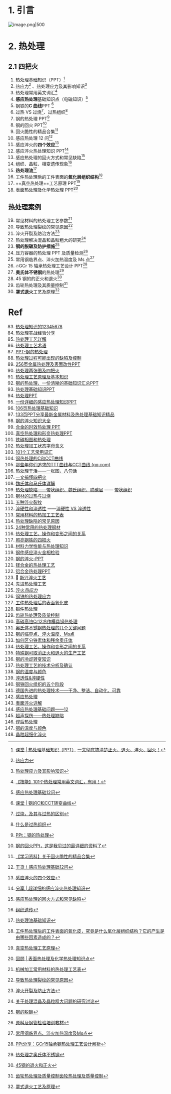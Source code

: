 # 1. 引言 
![image.png|500](https://fig-1321973591.cos.ap-nanjing.myqcloud.com/20250418221422.png)

# 2. 热处理 
## 2.1 四把火 
1.  热处理基础知识（PPT）[^1]
2. 热应力[^2] 、热处理应力及其影响知识[^3]
3. 热处理常用英文词汇[^4]
4. **感应热处理**基础知识点（电磁知识）[^5]
5. 钢铁的**C 曲线**PPT [^6]
6. 过热 VS 过烧[^7]、过热组织[^8]
7. 钢的热处理 PPT[^9]
8. 钢的回火 PPT[^10]
9. 回火脆性的精品合集[^11]
10. 感应热处理 12 问[^12]
11. 感应淬火的**四个效应**[^13]
12. 感应淬火热处理知识 PPT[^14]
13. 感应热处理的回火方式和常见缺陷[^15]
14. 组织、晶粒、相变遗传现象[^16]
15. **热处理油**[^17]
16. 工件热处理后的工件表面的**氧化层组织结构**[^18]
17. ==真空热处理==工艺原理 PPT[^19]
18.  表面热处理及化学热处理 PPT[^20]

## 热处理案例 
19. 常见材料的热处理工艺参数[^21]
20. 导致热处理裂纹的常见原因[^22]
21. 淬火开裂及防治方法[^23]
22. 热处理解决混晶和晶粒粗大的研究[^24]
23. **钢的脱碳及防护措施**[^25]
24. 压力容器的热处理 PPT 及质量检测[^26]
25. 常用钢临界点、淬火加热温度及 Ms 点[^27]
26. 🔥GCr 15 轴承热处理工艺设计 PPT[^28]
27. **奥氏体不锈钢**的热处理[^29]
28. 45 钢的的正火和退火[^30]
29. 齿轮热处理及其质量控制[^31]
30. **罩式退火**工艺及原理[^32]

# Ref 
[^1]: [课堂 | 热处理基础知识（PPT）](https://mp.weixin.qq.com/s/w1h3ONJvSOnI6XXzAoC5xA)
	[一文彻底搞清楚正火、退火、淬火、回火！](https://mp.weixin.qq.com/s/mLtbkyQmLmGZfPMZk_mRrA)
[^2]: [热应力](https://mp.weixin.qq.com/s/852ysnmbyKq0rKWMyteZlQ)
[^3]: [热处理应力及其影响知识](https://mp.weixin.qq.com/s/SMyljVuntVwFE0ec6fXMfQ)
[^4]: [【技能】101个热处理常用英文词汇，有用！](https://mp.weixin.qq.com/s/qXUqdQ7K44x_J22aWdzDFA)
[^5]: [感应热处理基础12问](https://mp.weixin.qq.com/s/RJbIAvZ0F-B5lIlMiyGwhA)
[^6]: [课堂 | 钢的C和CCT转变曲线](https://mp.weixin.qq.com/s/XhPFjBD75c5Z_p_UhyuZaA)
[^7]: [过烧，及其与过热的区别](https://mp.weixin.qq.com/s/u0q8OFP6ksLi8-JsBkB1rA)
[^8]: [什么是过热组织](https://mp.weixin.qq.com/s/UfIpzEctLhQfy1Lkkfg7Ug)
[^9]: [PPt：钢的热处理](https://mp.weixin.qq.com/s/DzD_p3QO_YcKpBtR0E-IvA)
[^10]: [钢的回火PPt，这是我见过的最详细的资料了](https://mp.weixin.qq.com/s/pyEyg2YoWYyeiPEcfgqoIw)
[^11]: [【学习资料】关于回火脆性的精品合集](https://mp.weixin.qq.com/s/HZeVR6pbW6x98fxfQ6oaMw)
[^12]: [干货！感应热处理基础12问](https://mp.weixin.qq.com/s/Q6d7FX0fJtLPsORvno2sqg)
[^13]: [感应淬火的四个效应](https://mp.weixin.qq.com/s/tTlezDxp86RrrWEnOgw2lQ)
[^14]: [分享 | 超详细的感应淬火热处理知识](https://mp.weixin.qq.com/s/m635wL2R9rVhBaTgMACe5Q)
[^15]: [感应热处理的回火方式和常见缺陷](https://mp.weixin.qq.com/s/YqQpXFAtqhbik7cxW80WIw)
[^16]: [组织遗传](https://mp.weixin.qq.com/s/-aXUWz16PQZCUMegnAkl4g)
[^17]: [热处理油基础知识](https://mp.weixin.qq.com/s/AKV3gQALQtC4SqobMbGSDQ)
[^18]: [工件热处理后的工件表面的氧化皮，究竟是什么氧化层组织结构？它的产生是由哪些因素造成的？](https://mp.weixin.qq.com/s/IZnofE79a3PqeChSo-Wvdg)

[^19]: [真空热处理工艺原理](https://mp.weixin.qq.com/s/1o1hhNyBXJ3QK3cGAPu9Kg)
[^20]: [回顾 | 表面热处理及化学热处理知识点](https://mp.weixin.qq.com/s/_TBb6MV4Zcm2muDTOn6F_Q)

[^21]: [机械加工常用材料的热处理工艺表](https://mp.weixin.qq.com/s/3HcRxJGSBDtvopj1ptffIg)
[^22]: [导致热处理裂纹的常见原因](https://mp.weixin.qq.com/s/W1RTj2VuyzG4L2oSKvy6RQ)
[^23]: [淬火开裂及防止方法](https://mp.weixin.qq.com/s/IPNae1bPSgQmNqNgWDBgoQ)

[^24]: [关于处理混晶及晶粒粗大问题的研究讨论](https://mp.weixin.qq.com/s/852ftryo_QuNbI1w9_5nsw)
[^25]: [钢的脱碳](https://mp.weixin.qq.com/s/ZFJrNuLm0DytPnqC1FxeIA)

[^26]: [原料及钢管检验培训教材](https://mp.weixin.qq.com/s/7udZ2kuoYkg0I-ne7M9D5A)
[^27]: [常用钢临界点、淬火加热温度及Ms点](https://mp.weixin.qq.com/s/kFoeSx5G4WvsoL794Mdq6w)
[^28]: [PPt分享：GCr15轴承钢热处理工艺设计解析](https://mp.weixin.qq.com/s/_g9Fk1ToleCM434cPPceHw)
[^29]: [热处理之奥氏体不锈钢](https://mp.weixin.qq.com/s/mEQvpuowmfZq0Y4YRavUEw)

[^30]: [45钢的退火和正火](https://mp.weixin.qq.com/s/Gn30R-migEllWmvzG7CNRg)
[^31]: [齿轮热处理及质量控制](https://mp.weixin.qq.com/s/sQfXLMRCoWKalg6G__Wa_Q)[齿轮热处理及质量控制](https://mp.weixin.qq.com/s/sQfXLMRCoWKalg6G__Wa_Q)

[^32]: [罩式退火工艺及原理](https://mp.weixin.qq.com/s/eGJq8BvLXbQRkpaj5XZkMw)

83. [热处理知识的12345678](https://mp.weixin.qq.com/s/MyDi0Ox8M9SmyDwe8Yf3fw)
84. [热处理实战经验分享](https://mp.weixin.qq.com/s/EkbnhCGGke2wjUeNyUWW5Q)
85. [热处理工艺详解](https://mp.weixin.qq.com/s/zFUfBPN3QSINGm8ekeM27A)
86. [热处理工艺术语](https://mp.weixin.qq.com/s/ydC_aXR22nDuIoTZLR8uUQ)
87. [PPT-钢的热处理](https://mp.weixin.qq.com/s/xgrOaw7OWO-JrTd0_VtR0A) 
88. [热处理过程可能出现的缺陷及控制](https://mp.weixin.qq.com/s/MhSzUatuX0u36qB7UYZBwQ)
89. [256页金属热处理及表面改性PPT](https://mp.weixin.qq.com/s/EWasKAqdqo7T08oOO-SV5g)
90. [热处理两张图及四把火](https://mp.weixin.qq.com/s/Yso52fU-6qzE2_WhY0q3DA?poc_token=HBLlHGejT9uWtdHBDECk1QStadcxlxu3agX9M4rT)
91. [热处理工艺原理及基本知识](https://mp.weixin.qq.com/s/aDJ2npn214qHl2j-OMwxRQ)
92. [钢的热处理，一份清晰的基础知识汇总PPT ](https://mp.weixin.qq.com/s/ti1s-qF0EWau4A3IRkmSug)
93. [热处理基础知识PPT](https://mp.weixin.qq.com/s/w1h3ONJvSOnI6XXzAoC5xA)
94. [热处理PPT](https://mp.weixin.qq.com/s/7udZ2kuoYkg0I-ne7M9D5A)
95. [一份详细的感应热处理知识PPT](https://mp.weixin.qq.com/s/1ZAkKl8UFh4NTyEh_3Jx_g)
96. [106页热处理基础知识](https://mp.weixin.qq.com/s/YtPTi8vd6U35ghAnqOqT7g)
97. [133页PPT分享最新金属材料及热处理基础知识精品](https://mp.weixin.qq.com/s/_4erCjuu1qdfi7JLbAj7Xg)
98. [钢的淬火知识大全 ](https://mp.weixin.qq.com/s/jWZnVNv-h7TH7G2CLaBZzA)
99. [合金的时效热处理 PPT](https://mp.weixin.qq.com/s/KJxwEUbSNwizgQ-jS4B_TQ)
100. [真空热处理和形变热处理PPT](https://mp.weixin.qq.com/s/rp6qgXSxUk9J6U1fxCEb6A)
101. [铁碳相图和热处理](https://mp.weixin.qq.com/s/TJirQRNBwG8h4QCH68NHFg)
102. [热处理加工状态字母含义](https://mp.weixin.qq.com/s/QAPT_QySzUW2WdIj_IJQVQ)
103. [101个工艺常用词汇](https://mp.weixin.qq.com/s/qXUqdQ7K44x_J22aWdzDFA)
104. [钢热处理的C和CCT曲线](https://mp.weixin.qq.com/s/XhPFjBD75c5Z_p_UhyuZaA)
105. [​那些年你们追求的TTT曲线与CCT曲线 (qq.com)](https://mp.weixin.qq.com/s/T3cSsqaa4q8Xnuo2NBkXqg)
106. [热处理干活——一张图，八句话](https://mp.weixin.qq.com/s/CL-2z9qezVISQqWdFb9gGg)
107. [一文搞懂四把火](https://mp.weixin.qq.com/s/mLtbkyQmLmGZfPMZk_mRrA)
108. [魏氏体和马氏体详解](https://mp.weixin.qq.com/s/ysej5pDV2TzTQCdscNDe0Q)
109. [热处理缺陷——带状组织、魏氏组织、脱碳层](https://mp.weixin.qq.com/s/KKIxVkxkytyNKP3CMMo5hQ) —— [带状组织](https://mp.weixin.qq.com/s/lWXdw75srzfHfrkEBZHHag)
110. [钢材的过热与过烧](https://mp.weixin.qq.com/s/u0q8OFP6ksLi8-JsBkB1rA)
111. [五种淬火裂纹](https://mp.weixin.qq.com/s/-X0f9wDziX9kQ-nmK90K5g)
112. [淬硬性和淬透性](https://mp.weixin.qq.com/s/_DJyQoLkM7kbiddo29J-Og) ——[淬硬性 VS 淬透性]( https://mp.weixin.qq.com/s/tgLfn_-AnZcFl7vSuYoQWw )
113. [常用材料的热加工工艺表](https://mp.weixin.qq.com/s/ACA3BVOjslgbYED0SrBF9g)
114. [热处理缺陷的常见原因](https://mp.weixin.qq.com/s/W1RTj2VuyzG4L2oSKvy6RQ)
115. [24种常用的热处理钢材](https://mp.weixin.qq.com/s/kJNNC_h_l4CUf6hh7JM61g)
116. [热处理工艺、操作和变形之间的关系](https://mp.weixin.qq.com/s/DUL1-GYhKverrJlUXnLn_A)
117. [照亮钢铁的四把火](https://mp.weixin.qq.com/s/aAYmv3COQKGux2Th-1cbfA)
118. [材料力学性能与热处理知识](https://mp.weixin.qq.com/s/sKy1UivT9WGhKe6EVskhwQ)
119. [钢件感应淬火金相检验](https://mp.weixin.qq.com/s/Q1I1z8jNbTn3sBmsqlkWIA)
120. [钢的淬火-PPT](https://mp.weixin.qq.com/s/kV88K8NZQ-ydgc00mf5jUw)
121. [镁合金的热处理工艺](https://mp.weixin.qq.com/s/AIypuMh8V53PheFXWJqjnw)
122. [铝合金热处理PPT](https://mp.weixin.qq.com/s/X0VLsqcL75uxBtKSehxs2A)
123. 🧵 [新兴淬火工艺](https://mp.weixin.qq.com/s/FlOssJuwbDsVlWSAiAun5g)
124. [先进热处理工艺](https://mp.weixin.qq.com/s/bDmS4BvdUZF57UnbdCPHkA)
125. [淬火*热应力*](https://mp.weixin.qq.com/s/852ysnmbyKq0rKWMyteZlQ)
126. [钢铁的热处理应力](https://mp.weixin.qq.com/s/SMyljVuntVwFE0ec6fXMfQ)
127. [工件热处理后的表面氧化皮](https://mp.weixin.qq.com/s/IZnofE79a3PqeChSo-Wvdg)
128. [锻件热处理](https://mp.weixin.qq.com/s/7YK_jmJOCuuzG10HnuUmhg)
129. [齿轮热处理及质量控制](https://mp.weixin.qq.com/s/sQfXLMRCoWKalg6G__Wa_Q)
130. [高碳高铬Cr12冷作模具钢热处理](https://mp.weixin.qq.com/s/BMo4svAm27PCrMFuxOJjnQ?poc_token=HAVPBGWjjxFdHOYAxdCCwBxbMN1BxyCPolvNLUmY)
131. [奥氏体不锈钢热处理的几个关键问题](https://mp.weixin.qq.com/s/tmqwMvKhSaP0MD-za2myWQ)
132. [钢的临界点、淬火温度、Ms点](https://mp.weixin.qq.com/s/tKrXtp-k-cvz2V3BXmeLuw)
133. [如何区分铁素体和残余奥氏体](https://mp.weixin.qq.com/s/54e5BRc41QMKBnKa15U3aQ)
134. [热处理工艺、操作和变形之间的关系](https://mp.weixin.qq.com/s/ag_xTKS7nz9i9hoS4u_z6w)
135. [特殊钢可取消正火和退火的生产工艺](https://mp.weixin.qq.com/s/Ffj-7KhE5U47aSALZJiMRA)
136. [钢的冷却转变知识](https://mp.weixin.qq.com/s/SaCAXR53fiytqKEAnp1lLQ)
137. [热处理工艺的技术分析及确认](https://mp.weixin.qq.com/s/Qrq3CW5DHq-RIjDmBa-FnQ)
138. [钢的温度与颜色]( https://mp.weixin.qq.com/s/OekwfO2foFj5ZRr89EJvWA )
139. [淬透性&淬硬性](https://mp.weixin.qq.com/s/DsRUQC67N59vTrkifVz-ZA)
140. [钢铁回火组织的五个阶段](https://mp.weixin.qq.com/s/KLeXdG8coNWZeajeN1oQig)
141. [德国先进的热处理技术——干净、整洁、自动化、可靠](https://mp.weixin.qq.com/s/dpC1yhI511X623h7tJXMFw)
142. [感应热处理](https://mp.weixin.qq.com/s/Y_QrSwTU-EWAD9YoLby9EQ)
143.  [表面淬火详解](https://mp.weixin.qq.com/s/f36IYOqAnV-EppvdpU2iiQ)
144. [感应热处理基础问题——12](https://mp.weixin.qq.com/s/jlL7jrg6S1ng_TjEcbmRNQ)
145. [超声探伤——热处理缺陷](https://mp.weixin.qq.com/s/ahEAeJ811CJ99eglTjVriA)
146. [焊后热处理](https://mp.weixin.qq.com/s/xZD4DnEY3QwnYHtfc7dT8Q)
147. [钢的温度与颜色](https://mp.weixin.qq.com/s/ryDgbmmQFE0dKLX-05f1-Q)
148. [​晶粒超细化淬火](https://mp.weixin.qq.com/s/byUFzLDEGlMAdf2tQZD1XQ)